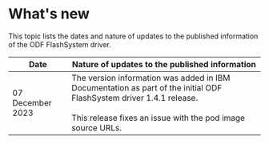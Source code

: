 # What's new

This topic lists the dates and nature of updates to the published information of the ODF FlashSystem driver.

| Date             | Nature of updates to the published information                                                                                                                                                                                                                                                                                                |
|------------------|-----------------------------------------------------------------------------------------------------------------------------------------------------------------------------------------------------------------------------------------------------------------------------------------------------------------------------------------------|
| 07 December 2023 | The version information was added in IBM Documentation as part of the initial ODF FlashSystem driver 1.4.1 release.<br><br>This release fixes an issue with the pod image source URLs. |

